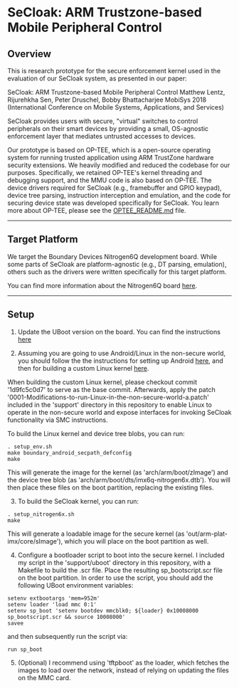 # SeCloak: ARM Trustzone-based Mobile Peripheral Control

## Overview
This is research prototype for the secure enforcement kernel used
in the evaluation of our SeCloak system, as presented in our paper:

SeCloak: ARM Trustzone-based Mobile Peripheral Control
Matthew Lentz, Rijurehkha Sen, Peter Druschel, Bobby Bhattacharjee
MobiSys 2018 (International Conference on Mobile Systems, Applications, and Services)

SeCloak provides users with secure, "virtual" switches to control peripherals
on their smart devices by providing a small, OS-agnostic enforcement layer that
mediates untrusted accesses to devices.

Our prototype is based on OP-TEE, which is a open-source operating system
for running trusted application using ARM TrustZone hardware security
extensions. We heavily modified and reduced the codebase for our purposes.
Specifically, we retained OP-TEE's kernel threading and debugging support,
and the MMU code is also based on OP-TEE. The device drivers required for
SeCloak (e.g., framebuffer and GPIO keypad), device tree parsing,
instruction interception and emulation, and the code for securing device
state was developed specifically for SeCloak. You learn more about OP-TEE,
please see the [OPTEE_README.md](OPTEE_README.md) file.

---

## Target Platform
We target the Boundary Devices Nitrogen6Q development board. While some
parts of SeCloak are platform-agnostic (e.g., DT parsing, emulation), others
such as the drivers were written specifically for this target platform.

You can find more information about the Nitrogen6Q board
[here](https://boundarydevices.com/product/nitrogen6x/).

---

## Setup

1. Update the UBoot version on the board. You can find the instructions
   [here](https://boundarydevices.com/u-boot-v2017-03/)

2. Assuming you are going to use Android/Linux in the non-secure world, you
   should follow the the instructions for setting up Android
[here](https://boundarydevices.com/android-nougat-7-1-1-release-imx6-boards/),
and then for building a custom Linux kernel
[here](https://boundarydevices.com/imx-linux-kernel-4-1-15/).

When building the custom Linux kernel, please checkout commit '1d9fc5c0d7'
to serve as the base commit. Afterwards, apply the patch
'0001-Modifications-to-run-Linux-in-the-non-secure-world-a.patch' included
in the 'support' directory in this repository to enable Linux to operate in
the non-secure world and expose interfaces for invoking SeCloak
functionality via SMC instructions.

To build the Linux kernel and device tree blobs, you can run:

```console
. setup_env.sh
make boundary_android_secpath_defconfig
make
```

This will generate the image for the kernel (as 'arch/arm/boot/zImage') and
the device tree blob (as 'arch/arm/boot/dts/imx6q-nitrogen6x.dtb'). You will
then place these files on the boot partition, replacing the existing files.

3. To build the SeCloak kernel, you can run:

```console
. setup_nitrogen6x.sh
make
```

This will generate a loadable image for the secure kernel (as
'out/arm-plat-imx/core/sImage'), which you will place on the boot partition
as well.

4. Configure a bootloader script to boot into the secure kernel. I included
   my script in the 'support/uboot' directory in this repository, with a
Makefile to build the .scr file. Place the resulting sp_bootscript.scr file
on the boot partition. In order to use the script, you should add the
following UBoot environment variables:

```console
setenv extbootargs 'mem=952m'
setenv loader 'load mmc 0:1'
setenv sp_boot 'setenv bootdev mmcblk0; ${loader} 0x10008000 sp_bootscript.scr && source 10008000'
savee
```

and then subsequently run the script via:

```console
run sp_boot
```

5. (Optional) I recommend using 'tftpboot' as the loader, which fetches the
   images to load over the network, instead of relying on updating the files
on the MMC card.

